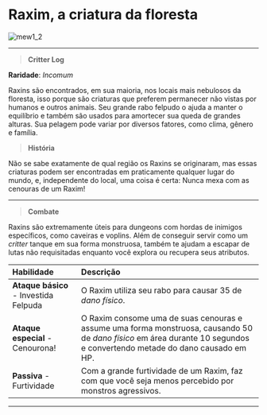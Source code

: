 # Raxim, a criatura da floresta

![mew1_2](https://i.imgur.com/1IcBkyl.png)

***

> **Critter Log**

**Raridade**: _Incomum_

Raxins são encontrados, em sua maioria, nos locais mais nebulosos da floresta, isso porque são criaturas que preferem permanecer não vistas por humanos e outros animais. Seu grande rabo felpudo o ajuda a manter o equilíbrio e também são usados para amortecer sua queda de grandes alturas. Sua pelagem pode variar por diversos fatores, como clima, gênero e família.

> **História**

Não se sabe exatamente de qual região os Raxins se originaram, mas essas criaturas podem ser encontradas em praticamente qualquer lugar do mundo, e, independente do local, uma coisa é certa: Nunca mexa com as cenouras de um Raxim!

***

> **Combate**

Raxins são extremamente úteis para dungeons com hordas de inimigos específicos, como caveiras e voplins. Além de conseguir servir como um _critter_ tanque em sua forma monstruosa, também te ajudam a escapar de lutas não requisitadas enquanto você explora ou recupera seus atributos.

| Habilidade                            | Descrição                                                    |
| :------------------------------------ | :----------------------------------------------------------- |
| **Ataque básico** - Investida Felpuda | O Raxim utiliza seu rabo para causar 35 de _dano físico_.    |
| **Ataque especial** - Cenourona!      | O Raxim consome uma de suas cenouras e assume uma forma monstruosa, causando 50 de _dano físico_ em área durante 10 segundos e convertendo metade do dano causado em HP. |
| **Passiva** - Furtividade             | Com a grande furtividade de um Raxim, faz com que você seja menos percebido por monstros agressivos. |

***

